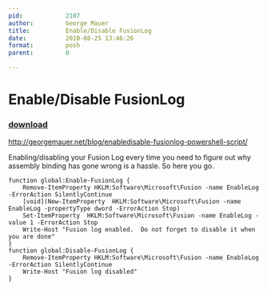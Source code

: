 ```yaml
---
pid:            2107
author:         George Mauer
title:          Enable/Disable FusionLog
date:           2010-08-25 13:46:26
format:         posh
parent:         0

---
```


# Enable/Disable FusionLog

### [download](//scripts/2107.ps1)

http://georgemauer.net/blog/enabledisable-fusionlog-powershell-script/

Enabling/disabling your Fusion Log every time you need to figure out why assembly binding has gone wrong is a hassle. So here you go.

```posh
function global:Enable-FusionLog {  
    Remove-ItemProperty HKLM:Software\Microsoft\Fusion -name EnableLog -ErrorAction SilentlyContinue  
    [void](New-ItemProperty  HKLM:Software\Microsoft\Fusion -name EnableLog -propertyType dword -ErrorAction Stop)  
    Set-ItemProperty  HKLM:Software\Microsoft\Fusion -name EnableLog -value 1 -ErrorAction Stop  
    Write-Host "Fusion log enabled.  Do not forget to disable it when you are done"  
}  
function global:Disable-FusionLog {  
    Remove-ItemProperty HKLM:Software\Microsoft\Fusion -name EnableLog -ErrorAction SilentlyContinue  
    Write-Host "Fusion log disabled"  
}  
```
